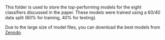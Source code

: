 This folder is used to store the top-performing models for the eight classifiers discussed in the paper. These models were trained using a 60/40 data split (60% for training, 40% for testing). 

Due to the large size of model files, you can download the best models from [Zenodo](https://zenodo.org/records/15790123).
